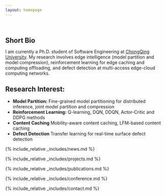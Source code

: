```yaml
---
layout: homepage
---
```


<h1 id="about-me"></h1>

<h2 style="margin: 60px 0px 10px;">Short Bio</h2>

I am currently a Ph.D. student of Software Engineering at [ChongQing University](https://www.cqu.edu.cn/). My research involves edge intelligence (model partition and model compression), reinforcement learning for edge caching and computing offloading, and defect detection at multi-access edge-cloud computing networks.


## Research Interest:
- **Model Partition:**  Fine-grained model partitioning for distributed inference, joint model partition and compression
- **Reinforcement Learning:** Q-learning, DQN, DDQN, Actor-Critic and DDPG methods
- **Content Caching** Mobility-aware content caching, LFM-based content caching
- **Defect Detection** Transfer learning for real-time surface defect detection

{% include_relative _includes/news.md %}

{% include_relative _includes/projects.md %}

{% include_relative _includes/publications.md %}

{% include_relative _includes/conference.md %}

{% include_relative _includes/contact.md %}
<!-- <strong style="color:#e74d3c; font-weight:600"><strong style="color:#e74d3c; font-weight:600">I am currently on the 2023-2024 academic job market, looking for faculty positions in CS, CSE, ECE, IEOR, etc., related to Artificial Intelligence, Computer Vision, and Machine Learning. Please feel free to contact me if you are interested. I am also happy to give talks on my research in related seminars.</strong></strong> -->


<!-- 
{% include_relative _includes/publications.md %}

{% include_relative _includes/teaching.md %}

{% include_relative _includes/talks.md %}

{% include_relative _includes/services.md %}


 -->
